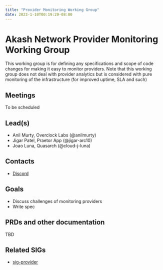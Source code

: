 ```yaml
---
title: "Provider Monitoring Working Group"
date: 2023-1-10T00:19:20-08:00
---
```


# Akash Network Provider Monitoring Working Group

This working group is for defining any specifications and scope of code changes for making it easy to monitor providers. Note that this working group does not deal with provider analytics but is considered with pure monitoring of the infrastructure (for improved uptime, SLA and such)

## Meetings

To be scheduled

## Lead(s)

- Anil Murty, Overclock Labs (@anilmurty)
- Jigar Patel, Praetor App (@jigar-arc10)
- Joao Luna, Quasarch (@cloud-j-luna)

## Contacts

- [Discord](https://discord.com/channels/747885925232672829/1070501619625623633)

## Goals

- Discuss challenges of monitoring providers
- Write spec

## PRDs and other documentation
TBD

## Related SIGs

- [sig-provider](../sig-providers/README)
